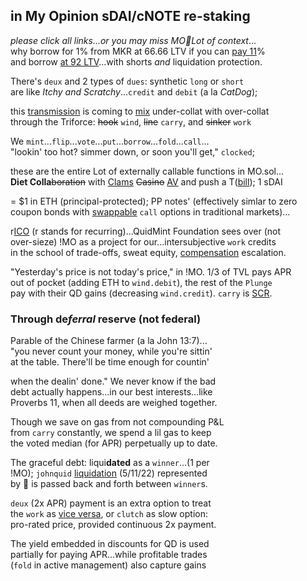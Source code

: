 ## in My Opinion sDAI/cNOTE re-staking
*please click all links...or you may miss MO🔨Lot of context*...  
why borrow for 1% from MKR at 66.66 LTV if you can [pay 11](https://twitter.com/hexonaut/status/1787476416935973160)%    
and borrow [at 92 LTV](https://twitter.com/QuidMint/status/1788043869113708955)...with shorts *and* liquidation protection.

There's `deux` and 2 types of `dues`: synthetic `long` or `short`  
are like *Itchy and Scratchy*...`credit` and `debit` (a la *CatDog*);  

this [transmission](https://en.wikipedia.org/wiki/Intercarrier_method) is coming to [mix](https://youtu.be/ndQM3kVb06I) under-collat with over-collat  
through the Triforce: ~~hook~~ `wind`, ~~line~~ `carry`, and ~~sinker~~ `work` 

  
We `mint`...`flip`...`vote`...`put`...`borrow`...`fold`...`call`...    
"lookin' too hot? simmer down, or soon you'll get," `clocked`;  

these are the entire Lot of externally callable functions in MO.sol...  
**Diet Colla**~~boration~~ with [Clams](https://twitter.com/clammyclams/status/1781831323356733946) ~~Casino~~ [AV](https://youtu.be/1O25uUy90hU) and push a T([bill](https://twitter.com/OuchMedPA/status/1740514556244623427)); 1 sDAI  

= $1 in ETH (principal-protected); PP notes' (effectively simlar to zero    
coupon bonds with [swappable](https://twitter.com/guil_lambert/status/1772423853316219051) `call` options in traditional markets)... 

r[ICO](https://twitter.com/QuidMint/status/1786533263139369265) (r stands for recurring)...QuidMint Foundation sees over (not  
over-sieze) !MO as a project for our...intersubjective `work` credits   
in the school of trade-offs, sweat equity,  [compensation](https://www.tabers.com/tabersonline/view/Tabers-Dictionary/730522/all/compensation) escalation. 

"Yesterday's price is not today's price," in !MO. 1/3 of TVL pays APR   
out of pocket (adding ETH to `wind.debit`), the rest of the `Plunge`  
pay with their QD gains (decreasing `wind.credit`). `carry` is [SCR](https://www.investopedia.com/terms/s/solvency-capital-requirement.asp).

### Through de*ferral* reserve (not federal)  

Parable of the Chinese farmer (a la John 13:7)...   
"you never count your money, while you're sittin'  
at the table. There'll be time enough for countin'  

when the dealin' done." We never know if the bad  
debt actually happens...in our best interests...like  
Proverbs 11, when all deeds are weighed together.    

Though we save on gas from not compounding P&L   
from `carry` constantly, we spend a lil gas to keep  
the voted median (for APR) perpetually up to date.   


The graceful debt: liqui**dated** as a `winner`...(1 per  
!MO); `johnquid` [liquidation]((https://mirror.xyz/quid.eth/LZ4pS8tVAAkZVSYqJWoihs19cdMhgWESsLr9dIhvL40)) (5/11/22) represented  
by 👕 is passed back and forth between `winner`s.  

`deux` (2x APR) payment is an extra option to treat  
the `work` as [vice versa](https://www.instagram.com/p/CnPsieFKzRQ/),
or `clutch` as slow option:  
pro-rated price, provided continuous 2x payment.

The yield embedded in discounts for QD is used   
partially for paying APR...while profitable trades  
(`fold` in active management) also capture gains  

